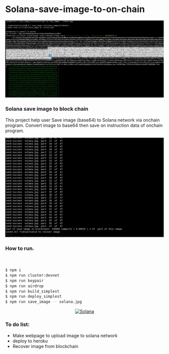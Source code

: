 # Solana-save-image-to-on-chain
<p align="center">
  <a href="https://github.com/Crytoproof/Solana-save-image-to-on-chain">
    <img alt="Solana" src="https://github.com/Crytoproof/Solana-save-image-to-on-chain/blob/master/imagesave.JPG?raw=true" />
  </a>
</p>


### Solana save image to block chain

  This project help user Save image (base64) to Solana network via onchain program. 
  Convert image to base64 then save on instruction data of onchain program.
  <p align="center">
  <a href="https://github.com/Crytoproof/Solana-save-image-to-on-chain">
    <img alt="Solana" src="https://github.com/Crytoproof/Solana-save-image-to-on-chain/blob/master/image_save2.JPG?raw=true" />
  </a>
</p>
  

### How to run.

```bash


$ npm i
$ npm run cluster:devnet
$ npm run keypair
$ npm run airdrop
$ npm run build_simplest
$ npm run deploy_simplest
$ npm run save_image -- solana.jpg
```
<p align="center">
  <a href="https://solana.com">
    <img alt="Solana" src="https://raw.githubusercontent.com/googlebest/Solana_send_message_to_wallet_via_instruction_data/master/new2.JPG" />
  </a>
</p>


### To do list:
  * Make webpage to upload image to solana network
  * deploy to heroku
  * Recover image from blockchain
